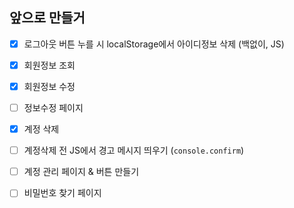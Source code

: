 ## 앞으로 만들거

-   [x] 로그아웃 버튼 누를 시 localStorage에서 아이디정보 삭제 (백없이, JS)

-   [x] 회원정보 조회

-   [x] 회원정보 수정

-   [ ] 정보수정 페이지

-   [x] 계정 삭제

-   [ ] 계정삭제 전 JS에서 경고 메시지 띄우기 (`console.confirm`)

-   [ ] 계정 관리 페이지 & 버튼 만들기

-   [ ] 비밀번호 찾기 페이지
